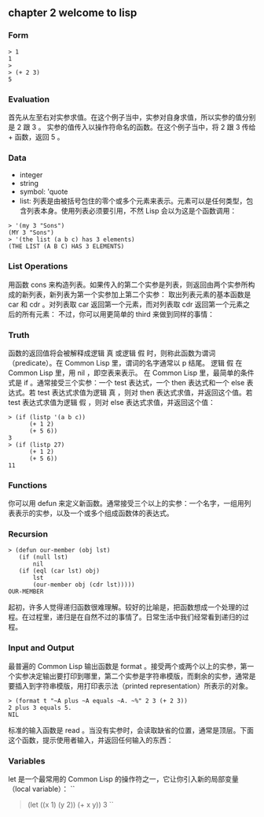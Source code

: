 

## chapter 2 welcome to lisp

### Form
```
> 1
1
>
> (+ 2 3)
5
```
### Evaluation

首先从左至右对实参求值。在这个例子当中，实参对自身求值，所以实参的值分别是 2 跟 3 。
实参的值传入以操作符命名的函数。在这个例子当中，将 2 跟 3 传给 + 函数，返回 5 。

### Data

- integer
- string
- symbol: 'quote
- list: 列表是由被括号包住的零个或多个元素来表示。元素可以是任何类型，包含列表本身。使用列表必须要引用，不然 Lisp 会以为这是个函数调用：
```
> '(my 3 "Sons")
(MY 3 "Sons")
> '(the list (a b c) has 3 elements)
(THE LIST (A B C) HAS 3 ELEMENTS)
```

### List Operations

用函数 cons 来构造列表。如果传入的第二个实参是列表，则返回由两个实参所构成的新列表，新列表为第一个实参加上第二个实参：
取出列表元素的基本函数是 car 和 cdr 。对列表取 car 返回第一个元素，而对列表取 cdr 返回第一个元素之后的所有元素：
不过，你可以用更简单的 third 来做到同样的事情：

### Truth

函数的返回值将会被解释成逻辑 真 或逻辑 假 时，则称此函数为谓词（predicate）。在 Common Lisp 里，谓词的名字通常以 p 结尾。
逻辑 假 在 Common Lisp 里，用 nil ，即空表来表示。
在 Common Lisp 里，最简单的条件式是 if 。通常接受三个实参：一个 test 表达式，一个 then 表达式和一个 else 表达式。若 test 表达式求值为逻辑 真 ，则对 then 表达式求值，并返回这个值。若 test 表达式求值为逻辑 假 ，则对 else 表达式求值，并返回这个值：

```
> (if (listp '(a b c))
      (+ 1 2)
      (+ 5 6))
3
> (if (listp 27)
      (+ 1 2)
      (+ 5 6))
11
```

### Functions

你可以用 defun 来定义新函数。通常接受三个以上的实参：一个名字，一组用列表表示的实参，以及一个或多个组成函数体的表达式。

### Recursion

```
> (defun our-member (obj lst)
   (if (null lst)
       nil
   (if (eql (car lst) obj)
       lst
       (our-member obj (cdr lst)))))
OUR-MEMBER
```
起初，许多人觉得递归函数很难理解。较好的比喻是，把函数想成一个处理的过程。在过程里，递归是在自然不过的事情了。日常生活中我们经常看到递归的过程。

### Input and Output

最普遍的 Common Lisp 输出函数是 format 。接受两个或两个以上的实参，第一个实参决定输出要打印到哪里，第二个实参是字符串模版，而剩余的实参，通常是要插入到字符串模版，用打印表示法（printed representation）所表示的对象。

```
> (format t "~A plus ~A equals ~A. ~%" 2 3 (+ 2 3))
2 plus 3 equals 5.
NIL
```
标准的输入函数是 read 。当没有实参时，会读取缺省的位置，通常是顶层。下面这个函数，提示使用者输入，并返回任何输入的东西：

### Variables

let 是一个最常用的 Common Lisp 的操作符之一，它让你引入新的局部变量（local variable）：
``
> (let ((x 1) (y 2))
     (+ x y))
3
``
